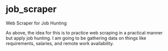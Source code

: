 # job_scraper
Web Scraper for Job Hunting

As above, the idea for this is to practice web scraping in a practical manner but apply job hunting. I am going to be gathering data on things like requirements, salaries, and remote work availability. 
